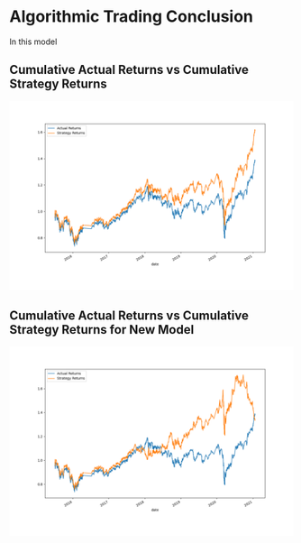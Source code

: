 # Algorithmic Trading Conclusion

In this model
## Cumulative Actual Returns vs Cumulative Strategy Returns

![Cumulative Returns](cumulative_returns.png)

## Cumulative Actual Returns vs Cumulative Strategy Returns for New Model
![New Model Strategy Returns](new_model_strategy_returns.png)
